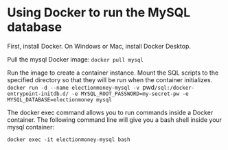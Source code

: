 # Using Docker to run the MySQL database

First, install Docker. On Windows or Mac, install Docker Desktop.

Pull the mysql Docker image:
`docker pull mysql`

Run the image to create a container instance. Mount the SQL scripts to the specified directory so that they will be run when the container initializes.
`docker run -d --name electionmoney-mysql -v `pwd`/sql:/docker-entrypoint-initdb.d/ -e MYSQL_ROOT_PASSWORD=my-secret-pw -e MYSQL_DATABASE=electionmoney mysql`

The docker exec command allows you to run commands inside a Docker container. The following command line will give you a bash shell inside your mysql container:

`docker exec -it electionmoney-mysql bash`